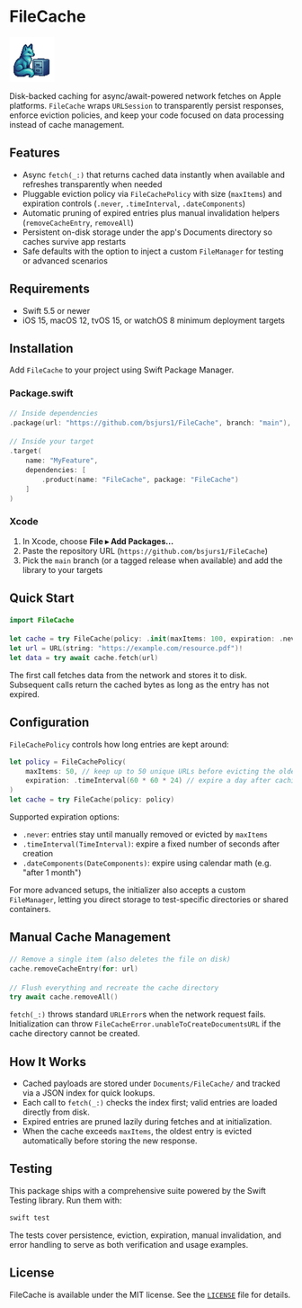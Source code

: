 # FileCache

![FileCache logo](Assets/logo.png)

Disk-backed caching for async/await-powered network fetches on Apple platforms. `FileCache` wraps `URLSession` to transparently persist responses, enforce eviction policies, and keep your code focused on data processing instead of cache management.

## Features
- Async `fetch(_:)` that returns cached data instantly when available and refreshes transparently when needed
- Pluggable eviction policy via `FileCachePolicy` with size (`maxItems`) and expiration controls (`.never`, `.timeInterval`, `.dateComponents`)
- Automatic pruning of expired entries plus manual invalidation helpers (`removeCacheEntry`, `removeAll`)
- Persistent on-disk storage under the app's Documents directory so caches survive app restarts
- Safe defaults with the option to inject a custom `FileManager` for testing or advanced scenarios

## Requirements
- Swift 5.5 or newer
- iOS 15, macOS 12, tvOS 15, or watchOS 8 minimum deployment targets

## Installation
Add `FileCache` to your project using Swift Package Manager.

### Package.swift
```swift
// Inside dependencies
.package(url: "https://github.com/bsjurs1/FileCache", branch: "main"),

// Inside your target
.target(
    name: "MyFeature",
    dependencies: [
        .product(name: "FileCache", package: "FileCache")
    ]
)
```

### Xcode
1. In Xcode, choose **File ▸ Add Packages…**
2. Paste the repository URL (`https://github.com/bsjurs1/FileCache`)
3. Pick the `main` branch (or a tagged release when available) and add the library to your targets

## Quick Start
```swift
import FileCache

let cache = try FileCache(policy: .init(maxItems: 100, expiration: .never))
let url = URL(string: "https://example.com/resource.pdf")!
let data = try await cache.fetch(url)
```
The first call fetches data from the network and stores it to disk. Subsequent calls return the cached bytes as long as the entry has not expired.

## Configuration
`FileCachePolicy` controls how long entries are kept around:

```swift
let policy = FileCachePolicy(
    maxItems: 50, // keep up to 50 unique URLs before evicting the oldest
    expiration: .timeInterval(60 * 60 * 24) // expire a day after caching
)
let cache = try FileCache(policy: policy)
```

Supported expiration options:
- `.never`: entries stay until manually removed or evicted by `maxItems`
- `.timeInterval(TimeInterval)`: expire a fixed number of seconds after creation
- `.dateComponents(DateComponents)`: expire using calendar math (e.g. "after 1 month")

For more advanced setups, the initializer also accepts a custom `FileManager`, letting you direct storage to test-specific directories or shared containers.

## Manual Cache Management
```swift
// Remove a single item (also deletes the file on disk)
cache.removeCacheEntry(for: url)

// Flush everything and recreate the cache directory
try await cache.removeAll()
```

`fetch(_:)` throws standard `URLError`s when the network request fails. Initialization can throw `FileCacheError.unableToCreateDocumentsURL` if the cache directory cannot be created.

## How It Works
- Cached payloads are stored under `Documents/FileCache/` and tracked via a JSON index for quick lookups.
- Each call to `fetch(_:)` checks the index first; valid entries are loaded directly from disk.
- Expired entries are pruned lazily during fetches and at initialization.
- When the cache exceeds `maxItems`, the oldest entry is evicted automatically before storing the new response.

## Testing
This package ships with a comprehensive suite powered by the Swift Testing library. Run them with:
```bash
swift test
```

The tests cover persistence, eviction, expiration, manual invalidation, and error handling to serve as both verification and usage examples.

## License
FileCache is available under the MIT license. See the [`LICENSE`](LICENSE) file for details.
